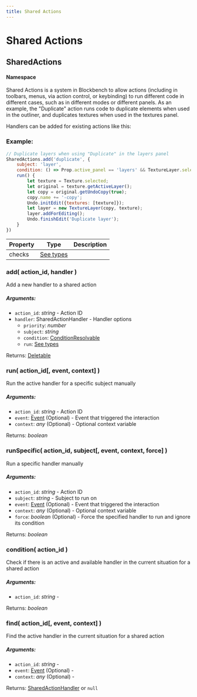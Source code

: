 ```yaml
---
title: Shared Actions
---
```


# Shared Actions
## SharedActions
#### Namespace

Shared Actions is a system in Blockbench to allow actions (including in toolbars, menus, via action control, or keybinding) to run different code in different cases, such as in different modes or different panels.
As an example, the "Duplicate" action runs code to duplicate elements when used in the outliner, and duplicates textures when used in the textures panel.


Handlers can be added for existing actions like this:

### Example:



```javascript
// Duplicate layers when using "Duplicate" in the layers panel
SharedActions.add('duplicate', {
	subject: 'layer',
	condition: () => Prop.active_panel == 'layers' && TextureLayer.selected,
	run() {
		let texture = Texture.selected;
		let original = texture.getActiveLayer();
		let copy = original.getUndoCopy(true);
		copy.name += '-copy';
		Undo.initEdit({textures: [texture]});
		let layer = new TextureLayer(copy, texture);
		layer.addForEditing();
		Undo.finishEdit('Duplicate layer');
	}
})
```

| Property | Type | Description |
| -------- | ---- | ----------- |
| checks | [See types](https://github.com/JannisX11/blockbench-types/blob/4306e32/types/shared_actions.d.ts#L30) |  |

### add( action_id, handler )
Add a new handler to a shared action

##### Arguments:
* `action_id`: *string* - Action ID
* `handler`: SharedActionHandler - Handler options
	* `priority`: *number*
	* `subject`: *string*
	* `condition`: [ConditionResolvable](https://github.com/JannisX11/blockbench-types/blob/main/types/util.d.ts#L1)
	* `run`: [See types](https://github.com/JannisX11/blockbench-types/blob/4306e32/types/shared_actions.d.ts#L84)

Returns: [Deletable](misc#deletable)

### run( action_id[, event, context] )
Run the active handler for a specific subject manually

##### Arguments:
* `action_id`: *string* - Action ID
* `event`: [Event](https://developer.mozilla.org/en-US/docs/Web/API/Event) (Optional) - Event that triggered the interaction
* `context`: *any* (Optional) - Optional context variable

Returns: *boolean*

### runSpecific( action_id, subject[, event, context, force] )
Run a specific handler manually

##### Arguments:
* `action_id`: *string* - Action ID
* `subject`: *string* - Subject to run on
* `event`: [Event](https://developer.mozilla.org/en-US/docs/Web/API/Event) (Optional) - Event that triggered the interaction
* `context`: *any* (Optional) - Optional context variable
* `force`: *boolean* (Optional) - Force the specified handler to run and ignore its condition

Returns: *boolean*

### condition( action_id )
Check if there is an active and available handler in the current situation for a shared action

##### Arguments:
* `action_id`: *string* -

Returns: *boolean*

### find( action_id[, event, context] )
Find the active handler in the current situation for a shared action

##### Arguments:
* `action_id`: *string* -
* `event`: [Event](https://developer.mozilla.org/en-US/docs/Web/API/Event) (Optional) -
* `context`: *any* (Optional) -

Returns: [SharedActionHandler](https://github.com/JannisX11/blockbench-types/blob/4306e32/types/shared_actions.d.ts#L80) or `null`

